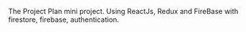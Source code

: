 The Project Plan mini project.
Using ReactJs, Redux and FireBase with firestore, firebase, authentication.